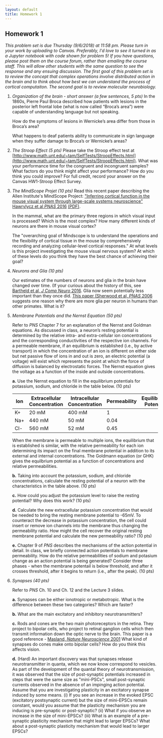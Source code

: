 ```yaml
---
layout: default
title: Homework 1
---
```


## Homework 1

_This problem set is due Thursday (9/6/2018) at 11:58 pm. Please turn in your work by uploading to
Canvas. Preferably, I'd love to see it turned in as a Jupyter notebook with code
shown for problem 5! If you have questions, please post them on the course
forum, rather than emailing the course staff. This will allow other students
with the same question to see the response and any ensuing discussion. The first goal
of this problem set is to review the concept that complex operations involve
distributed action in the brain and to think about how best we can understand
the process of cortical computaiton. The second goal is to review molecular
neurobiology._


1. _Organization of the brain - short answer (a few sentences, 5 pts)_
   In the 1860s, Pierre Paul Broca described how patients with lesions in the posterior left
   frontal lobe (what is now called “Broca’s area”) were capable of understanding language but
   not speaking.  

   How do the symptoms of lesions in Wernicke’s area differ from those in Broca’s area?

   What happens to deaf patients ability to communicate in sign language when they suffer
   damage to Broca’s or Wernicke’s areas?

2. _The Stroop Effect (5 pts)_ Please take the Stroop effect test at
   [http://www.math.unt.edu/~tam/SelfTests/StroopEffects.html](http://www.math.unt.edu/~tam/SelfTests/StroopEffects.html).
   What was your performance time for the congruent and incongruent samples? What factors do
   you think might affect your performance? How do you think you could improve?  For full
   credit, record your answer on the Canvas HW1-Stroop Effect Survey.

3. _The MindScope Projet (10 pts)_ Read this recent paper describing the Allen Institute's
   MindScope Project: ["Inferring cortical function in the mouse visual system through
   large-scale systems neuroscience" Hawrylycz et al _PNAS_
   2016](http://www.pnas.org/content/113/27/7337)
   [(PDF)](../Resources/PNAS-2016-Hawrylycz-7337-44.pdf).  
   
   In the mammal, what are the primary three regions in which visual input is processed? Which
   is the most complex? How many different kinds of neurons are there in mouse visual cortex? 
   
   The "overarching goal of Mindscope is to understand the operations and the flexibility of
   cortical tissue in the mouse by comprehensively recording and analyzing cellular-level
   cortical responses." At what levels is this project investigating the mouse visual nervous
   system? At which of these levels do you think they have the best chance of achieving their
   goal?

4. _Neurons and Glia (10 pts)_

   Our estimates of the numbers of neurons and glia in the brain have changed over time. (If
   your curious about the history of this, see [Bartheld et al, _J Comp Neuro_ 2016](https://www.ncbi.nlm.nih.gov/pmc/articles/PMC5063692/).
   Glia now seem potentially less important than they once did. [This paper (Sherwood et al, _PNAS_ 2006](http://www.pnas.org/content/103/37/13606.short)
   suggests one reason why there are more glia per neuron in humans than other primates. What is it?

5. _Membrane Potentials and the Nernst Equation (50 pts)_

   Refer to _PNS_ Chapter 7 for an explanation of the Nernst and Goldman equations.
   As discussed in class, a neuron’s resting potential is determined by the relative intra- and
   extra-cellular ion concentrations and the corresponding conductivities of the respective ion
   channels. For a permeable membrane, if an equilibrium is established (i.e., by active transport)
   in which the concentration of an ion is different on either side but net passive flow of ions
   in and out is zero, an electric potential (a voltage) will exist which
   represents the point at which the force of diffusion is balanced by electrostatic forces.
   The Nernst equation gives the voltage as a function of the inside and outside concentrations.

     **a.** Use the Nernst equation to fill in the equilibrium potentials for potassium, sodium,
     and chloride in the table below. (10 pts) 

     Ion | Extracellular Concentration | Intracellular Concentration | Permeability | Equilibrium Potential
     --- | --- | --- | --- | ---
     K+ |   20 mM | 400 mM | 1 | 
     Na+ | 440 mM | 50 mM | 0.04 | 
     Cl- | 560 mM | 52 mM | 0.45 | 

   When the membrane is permeable to multiple ions, the equilibrium that is established is
   similar, with the relative permeability for each ion determining its impact on the final
   membrane potential in addition to its external and internal concentrations. The Goldmann
   equation (or GHK) gives the equilbrium potential as a function of concentrations and
   relative permeabilities.

     **b.** Taking into account the potassium, sodium, and chloride concentrations, 
     calculate the resting potential of a neuron with the characteristics in the
     table above. (10 pts)

     **c.** How could you adjust the potassium level to raise the resting potential? Why does this
     work? (10 pts)

     **d.** Calculate the new extracellular potassium concentration that would be needed to bring
     the resting membrane potential to -65mV. To counteract the decrease in potassium
     concentration, the cell could insert or remove ion channels into the membrane thus
     changing the permeability ratio. How might the cell recover the original resting membrane
     potential and calculate the new permeability ratio?  (10 pts)

     **e.** Chapter 9 of _PNS_ describes the mechanisms of the action potential in detail.
     In class, we briefly connected action potentials to membrane permeability. How do the relative
     permeabilities of sodium and potasium change as an action potential is being generated?
     Consider three phases - when the membrane potentail is below threshold, and after it crosses
     threshold, after it begins to return (i.e., after the peak). (10 pts)

6. _Synapses (40 pts)_
   
   Refer to _PNS_ Ch. 10 and Ch. 12 and the Lecture 3 slides.
     
     **a.** Synapses can be either ionotropic or metabotropic. What is the difference between
     these two categories? Which are faster? 

     **b.** What are the main excitatory and inhibitory neurotransmitters?

     **c.** Rods and cones are the two main photoreceptors in the retina. They
     project to bipolar cells, who project to retinal ganglion cells which then 
     transmit information down the optic nerve to the brain.  This paper is a good
     reference - [Masland, _Nature Neuroscience_ 2001](https://www.nature.com/articles/nn0901-877)
     What kind of synapses do cones make onto bipolar cells? How do you think this affects
     vision.

     **d.** (Hard) An important discovery was that synapses release neurotransmitter in
     quanta, which we now know correspond to vesicles. As part of the development of the quantal
     theory of neurotransmission, it was observed that the size of post-synaptic potentials
     increased in steps that were the same size as "mini-PSCs", small post-synaptic currents
     observed in the absence of an impinging action potential. Assume that you are investigating
     plasticity in an excitatory synapse induced by some means. (i) If you see
     an increase in the evoked EPSC (excitatory postsynaptic current) but the size of mini-EPSCs
     remain constant, would you assume that the plasticity mechanism you are inducing is
     pre-synaptic or post-synaptic? (ii) What if you observe an increase in the size of
     mini-EPSCs? (iii) What is an example of a pre-synaptic plasticity mechanism that might lead
     to larger EPSCs? What about a post-synaptic plasticity mechanism that would lead to larger
     EPSCs?


